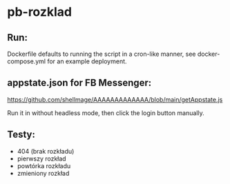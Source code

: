 # pb-rozklad

## Run:
Dockerfile defaults to running the script in a cron-like manner, see docker-compose.yml for an example deployment.

## appstate.json for FB Messenger:
https://github.com/shellmage/AAAAAAAAAAAAA/blob/main/getAppstate.js

Run it in without headless mode, then click the login button manually.

## Testy:
- 404 (brak rozkładu)
- pierwszy rozkład
- powtórka rozkładu
- zmieniony rozkład